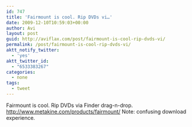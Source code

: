 ```yaml
---
id: 747
title: 'Fairmount is cool. Rip DVDs vi…'
date: 2009-12-10T10:59:03+00:00
author: Avi
layout: post
guid: http://aviflax.com/post/fairmount-is-cool-rip-dvds-vi/
permalink: /post/fairmount-is-cool-rip-dvds-vi/
aktt_notify_twitter:
  - 'yes'
aktt_twitter_id:
  - "6533383267"
categories:
  - none
tags:
  - tweet
---
```

Fairmount is cool. Rip DVDs via Finder drag-n-drop. <a href="http://www.metakine.com/products/fairmount/" rel="nofollow">http://www.metakine.com/products/fairmount/</a> Note: confusing download experience.